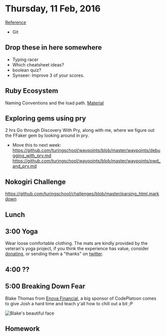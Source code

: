 Thursday, 11 Feb, 2016
======================

[Reference](https://github.com/CodePlatoon/curriculum#week-2)

* Git

Drop these in here somewhere
----------------------------

* Typing racer
* Which cheatsheet ideas?
* boolean quiz?
* Synseer: Improve 3 of your scores.

Ruby Ecosystem
--------------

Naming Conventions and the load path.
[Material](https://github.com/CodePlatoon/curriculum/blob/master/phase1/ruby_ecosystem.md)


Exploring gems using pry
------------------------

2 hrs
Go through Discovery With Pry, along with me, where we figure out the FFaker gem by looking around in pry.
* Move this to next week: https://github.com/turingschool/waypoints/blob/master/waypoints/debugging_with_pry.md
https://github.com/turingschool/waypoints/blob/master/waypoints/pwd_and_pry.md


Nokogiri Challenge
------------------

https://github.com/turingschool/challenges/blob/master/parsing_html.markdown

Lunch
-----


3:00 Yoga
---------

Wear loose comfortable clothing.
The mats are kindly provided by the veteran's yoga project,
if you think the experience has value, consider [donating](http://www.veteransyogaproject.org/donate.html),
or sending them a "thanks" on [twitter](https://twitter.com/veteransyoga).

4:00 ??
-------


5:00 Breaking Down Fear
-----------------------

Blake Thomas from [Enova Financial](https://www.enova.com/), a big sponsor of CodePlatoon comes to
give Josh a hard time and teach y'all how to chill out a bit ;P

![Blake's beautiful face](https://media.licdn.com/media/p/2/000/001/176/162a90c.jpg)


Homework
--------
